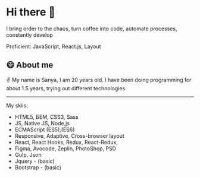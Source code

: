 # Hi there 👋

I bring order to the chaos, turn coffee into code, automate processes, constantly develop

Proficient: JavaScript, React.js, Layout

## 😄 About me
✌️ My name is Sanya, I am 20 years old. I have been doing programming for about 1.5 years, trying out different technologies.

---

My skils:
 - HTML5, БЕМ, CSS3, Sass
 - JS, Native JS, Node,js
 - ECMAScript (ES5),(ES6)
 - Responsive, Adaptive, Cross-browser layout
 - React, React Hooks, Redux, React-Redux,
 - Figma, Avocode, Zeplin, PhotoShop, PSD
 - Gulp, Json
 - Jquery - (basic)
 - Bootstrap - (basic)
